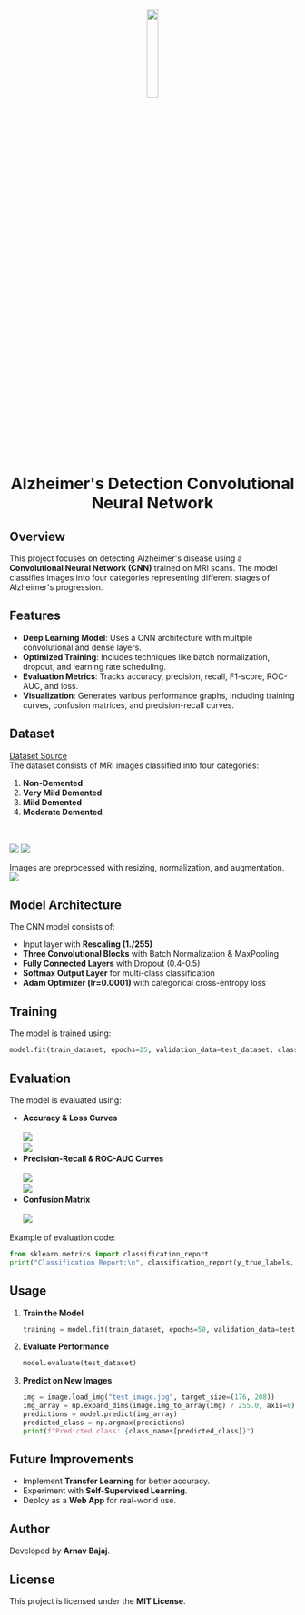 <div align = 'center'> <img src = "https://raw.githubusercontent.com/Jackhammer9/Alzheimer-CNN/refs/heads/main/.github/logo.webp", width = 20% , height=auto></div>

<h1 align = 'center'> Alzheimer's Detection Convolutional Neural Network  </h1>

## Overview
This project focuses on detecting Alzheimer's disease using a **Convolutional Neural Network (CNN)** trained on MRI scans. The model classifies images into four categories representing different stages of Alzheimer's progression.

## Features
- **Deep Learning Model**: Uses a CNN architecture with multiple convolutional and dense layers.
- **Optimized Training**: Includes techniques like batch normalization, dropout, and learning rate scheduling.
- **Evaluation Metrics**: Tracks accuracy, precision, recall, F1-score, ROC-AUC, and loss.
- **Visualization**: Generates various performance graphs, including training curves, confusion matrices, and precision-recall curves.

## Dataset
<a href='https://www.kaggle.com/datasets/yasserhessein/dataset-alzheimer'> Dataset Source </a> <br>
The dataset consists of MRI images classified into four categories:
1. **Non-Demented**
2. **Very Mild Demented**
3. **Mild Demented**
4. **Moderate Demented**

<br> <br>
<img src = "https://raw.githubusercontent.com/Jackhammer9/Alzheimer-CNN/refs/heads/main/.github/different-classes.png">
<img src = "https://raw.githubusercontent.com/Jackhammer9/Alzheimer-CNN/refs/heads/main/.github/class-distribution.png">

Images are preprocessed with resizing, normalization, and augmentation. <br>
<img src = "https://raw.githubusercontent.com/Jackhammer9/Alzheimer-CNN/refs/heads/main/.github/augmented-pictures.png">

## Model Architecture
The CNN model consists of:
- Input layer with **Rescaling (1./255)**
- **Three Convolutional Blocks** with Batch Normalization & MaxPooling
- **Fully Connected Layers** with Dropout (0.4-0.5)
- **Softmax Output Layer** for multi-class classification
- **Adam Optimizer (lr=0.0001)** with categorical cross-entropy loss

## Training
The model is trained using:
```python
model.fit(train_dataset, epochs=25, validation_data=test_dataset, class_weight=class_weights)
```

## Evaluation
The model is evaluated using:
- **Accuracy & Loss Curves** <br><br>
  <img src = "https://raw.githubusercontent.com/Jackhammer9/Alzheimer-CNN/refs/heads/main/.github/tvvloss.png"> <br>
  <img src = "https://raw.githubusercontent.com/Jackhammer9/Alzheimer-CNN/refs/heads/main/.github/tvvaccuracy.png">
- **Precision-Recall & ROC-AUC Curves** <br> <br>
  <img src = "https://raw.githubusercontent.com/Jackhammer9/Alzheimer-CNN/refs/heads/main/.github/prc.png"> <br>
  <img src = "https://raw.githubusercontent.com/Jackhammer9/Alzheimer-CNN/refs/heads/main/.github/roc.png">
- **Confusion Matrix** <br> <br>
   <img src = "https://raw.githubusercontent.com/Jackhammer9/Alzheimer-CNN/refs/heads/main/.github/confusion.png">

Example of evaluation code:
```python
from sklearn.metrics import classification_report
print("Classification Report:\n", classification_report(y_true_labels, y_pred, target_names=class_names))
```

## Usage
1. **Train the Model**
   ```python
   training = model.fit(train_dataset, epochs=50, validation_data=test_dataset, class_weight=class_weights)
   ```
2. **Evaluate Performance**
   ```python
   model.evaluate(test_dataset)
   ```
3. **Predict on New Images**
   ```python
   img = image.load_img("test_image.jpg", target_size=(176, 208))
   img_array = np.expand_dims(image.img_to_array(img) / 255.0, axis=0)
   predictions = model.predict(img_array)
   predicted_class = np.argmax(predictions)
   print(f"Predicted class: {class_names[predicted_class]}")
   ```

## Future Improvements
- Implement **Transfer Learning** for better accuracy.
- Experiment with **Self-Supervised Learning**.
- Deploy as a **Web App** for real-world use.

## Author
Developed by **Arnav Bajaj**.

## License
This project is licensed under the **MIT License**.
